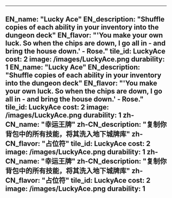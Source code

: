 ---

EN_name: "Lucky Ace"
EN_description: "Shuffle copies of each ability in your inventory into the dungeon deck"
EN_flavor: "'You make your own luck. So when the chips are down, I go all in - and bring the house down.' - Rose."
tile_id: LuckyAce
cost: 2
image: /images/LuckyAce.png
durability: 1
EN_name: "Lucky Ace"
EN_description: "Shuffle copies of each ability in your inventory into the dungeon deck"
EN_flavor: "'You make your own luck. So when the chips are down, I go all in - and bring the house down.' - Rose."
tile_id: LuckyAce
cost: 2
image: /images/LuckyAce.png
durability: 1
zh-CN_name: "幸运王牌"
zh-CN_description: "复制你背包中的所有技能，将其洗入地下城牌库"
zh-CN_flavor: "占位符"
tile_id: LuckyAce
cost: 2
image: /images/LuckyAce.png
durability: 1
zh-CN_name: "幸运王牌"
zh-CN_description: "复制你背包中的所有技能，将其洗入地下城牌库"
zh-CN_flavor: "占位符"
tile_id: LuckyAce
cost: 2
image: /images/LuckyAce.png
durability: 1
---
